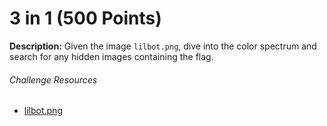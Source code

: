 # 3 in 1 (500 Points)
**Description:** Given the image `lilbot.png`, dive into the color spectrum and search for any hidden images containing the flag.

###### Challenge Resources
- [lilbot.png](./src/lilbot.png)
